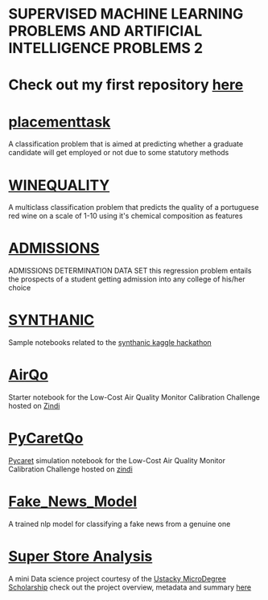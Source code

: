 # SUPERVISED MACHINE LEARNING PROBLEMS AND ARTIFICIAL INTELLIGENCE PROBLEMS 2

 # Check out my first repository [here](https://github.com/E-wave112/ml_proj1)

# [placementtask](https://github.com/E-wave112/ml_proj_2/blob/master/placementtask.ipynb)
A classification problem that is aimed at predicting whether a graduate candidate will get employed or not due to some statutory methods

# [WINEQUALITY](https://github.com/E-wave112/ml_proj_2/blob/master/winequality.ipynb)
A multiclass classification problem that predicts the quality of a portuguese red wine on a scale of 1-10 using it's chemical composition as  features

# [ADMISSIONS](https://github.com/E-wave112/ml_proj_2/blob/master/admissionprob.ipynb)
ADMISSIONS DETERMINATION DATA SET
this regression problem entails the prospects of a student getting admission into any college of his/her choice


# [SYNTHANIC](https://github.com/E-wave112/ml_proj_2/blob/master/synthatanic.ipynb)
Sample notebooks related to the [synthanic kaggle hackathon](https://www.kaggle.com/c/tabular-playground-series-apr-2021)

# [AirQo](https://github.com/E-wave112/ml_proj_2/blob/master/air_first.ipynb)
Starter notebook  for the Low-Cost Air Quality Monitor Calibration Challenge hosted on [Zindi](https://zindi.africa/competitions/airqo-low-cost-air-quality-monitor-calibration-challenge)

# [PyCaretQo](https://github.com/E-wave112/ml_proj_2/blob/master/air_quality_2.ipynb)
[Pycaret](https://pycaret.readthedocs.io/en/latest/index.html) simulation  notebook  for the Low-Cost Air Quality Monitor Calibration Challenge hosted on [zindi](https://zindi.africa/competitions/airqo-low-cost-air-quality-monitor-calibration-challenge)

# [Fake_News_Model](https://github.com/E-wave112/ml_proj_2/blob/master/fake_news_models.ipynb)
A trained nlp model for classifying a fake news from a genuine one

# [Super Store Analysis](https://github.com/E-wave112/ml_proj_2/blob/master/ustacky.ipynb) 
A mini Data science project courtesy of the [Ustacky MicroDegree Scholarship](https://ustacky.com/)
check out the project overview, metadata and summary [here](https://gist.github.com/E-wave112/0fdf4eb2abfe4fa0c39bd7a889d7e47c)
